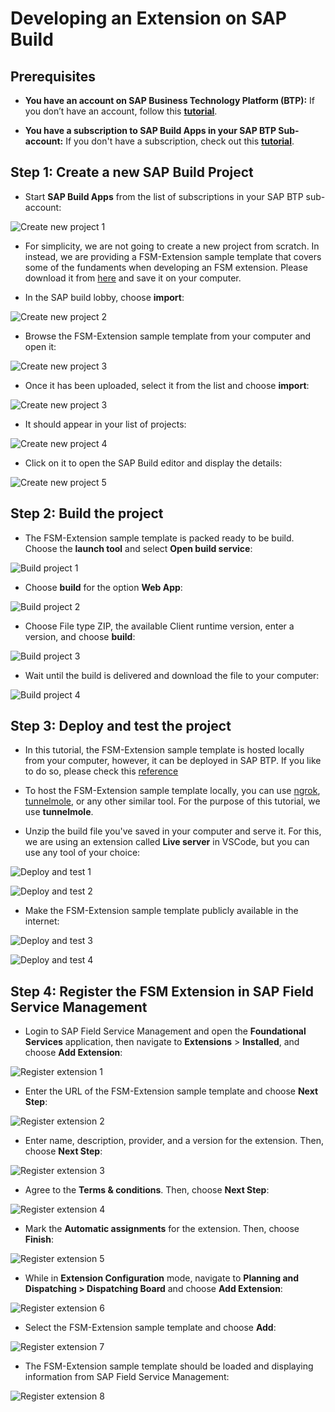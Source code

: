 # Developing an Extension on SAP Build

## Prerequisites

- **You have an account on SAP Business Technology Platform (BTP):** If you don’t have an account, follow this **[tutorial](https://developers.sap.com/tutorials/hcp-create-trial-account.html)**.

- **You have a subscription to SAP Build Apps in your SAP BTP Sub-account:** If you don't have a subscription, check out this **[tutorial](https://developers.sap.com/tutorials/appgyver-subscribe-service.html)**.

## Step 1: Create a new SAP Build Project

- Start **SAP Build Apps** from the list of subscriptions in your SAP BTP sub-account:

![Create new project 1](./assets/ExtensionOnSapBuild/create-project-step1.png)

- For simplicity, we are not going to create a new project from scratch. In instead, we are providing a FSM-Extension sample template that covers some of the fundaments when developing an FSM extension. Please download it from [here](https://github.com/SAP-samples/fsm-extension-sample/blob/main/docs/assets/ExtensionOnSapBuild/FSM-Extension.zip.gpg) and save it on your computer.

- In the SAP build lobby, choose **import**:

![Create new project 2](./assets/ExtensionOnSapBuild/create-project-step2.png)

- Browse the FSM-Extension sample template from your computer and open it:

![Create new project 3](./assets/ExtensionOnSapBuild/create-project-step3.png)

- Once it has been uploaded, select it from the list and choose **import**:

![Create new project 3](./assets/ExtensionOnSapBuild/create-project-step4.png)

- It should appear in your list of projects:

![Create new project 4](./assets/ExtensionOnSapBuild/create-project-step5.png)

- Click on it to open the SAP Build editor and display the details:

![Create new project 5](./assets/ExtensionOnSapBuild/create-project-step6.png)

## Step 2: Build the project

- The FSM-Extension sample template is packed ready to be build. Choose the **launch tool** and select **Open build service**:

![Build project 1](./assets/ExtensionOnSapBuild/build-project-step1.png)

- Choose **build** for the option **Web App**:

![Build project 2](./assets/ExtensionOnSapBuild/build-project-step2.png)

- Choose File type ZIP, the available Client runtime version, enter a version, and choose **build**:

![Build project 3](./assets/ExtensionOnSapBuild/build-project-step3.png)

- Wait until the build is delivered and download the file to your computer:

![Build project 4](./assets/ExtensionOnSapBuild/build-project-step4.png)

## Step 3: Deploy and test the project

- In this tutorial, the FSM-Extension sample template is hosted locally from your computer, however, it can be deployed in SAP BTP. If you like to do so, please check this [reference](https://developers.sap.com/tutorials/cp-cf-dev-02-deploy-app.html)

- To host the FSM-Extension sample template locally, you can use [ngrok](https://ngrok.com/), [tunnelmole](https://tunnelmole.com/), or any other similar tool. For the purpose of this tutorial, we use **tunnelmole**.

- Unzip the build file you've saved in your computer and serve it. For this, we are using an extension called **Live server** in VSCode, but you can use any tool of your choice:

![Deploy and test 1](./assets/ExtensionOnSapBuild/deploy-and-test-project-step1.png)

![Deploy and test 2](./assets/ExtensionOnSapBuild/deploy-and-test-project-step2.png)

- Make the FSM-Extension sample template publicly available in the internet:

![Deploy and test 3](./assets/ExtensionOnSapBuild/deploy-and-test-project-step3.png)

![Deploy and test 4](./assets/ExtensionOnSapBuild/deploy-and-test-project-step4.png)

## Step 4: Register the FSM Extension in SAP Field Service Management

- Login to SAP Field Service Management and open the **Foundational Services** application, then navigate to **Extensions** > **Installed**, and choose **Add Extension**:

![Register extension 1](./assets/ExtensionOnSapBuild/register-extension-step1.png)

- Enter the URL of the FSM-Extension sample template and choose **Next Step**:

![Register extension 2](./assets/ExtensionOnSapBuild/register-extension-step2.png)

- Enter name, description, provider, and a version for the extension. Then, choose **Next Step**:

![Register extension 3](./assets/ExtensionOnSapBuild/register-extension-step3.png)

- Agree to the **Terms & conditions**. Then, choose **Next Step**:

![Register extension 4](./assets/ExtensionOnSapBuild/register-extension-step4.png)

- Mark the **Automatic assignments** for the extension. Then, choose **Finish**:

![Register extension 5](./assets/ExtensionOnSapBuild/register-extension-step5.png)

- While in **Extension Configuration** mode, navigate to **Planning and Dispatching > Dispatching Board** and choose **Add Extension**:

![Register extension 6](./assets/ExtensionOnSapBuild/register-extension-step6.png)

- Select the FSM-Extension sample template and choose **Add**:

![Register extension 7](./assets/ExtensionOnSapBuild/register-extension-step7.png)

- The FSM-Extension sample template should be loaded and displaying information from SAP Field Service Management:

![Register extension 8](./assets/ExtensionOnSapBuild/register-extension-step8.png)
